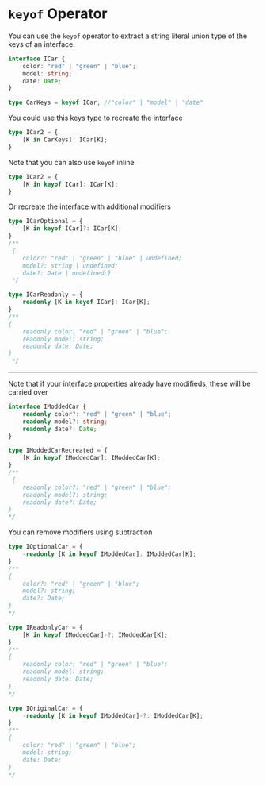 # `keyof` Operator

You can use the `keyof` operator to extract a string literal union type of the keys of an interface.

```typescript
interface ICar {
    color: "red" | "green" | "blue";
    model: string;
    date: Date;
}

type CarKeys = keyof ICar; //"color" | "model" | "date"
```

You could use this keys type to recreate the interface
```typescript
type ICar2 = {
    [K in CarKeys]: ICar[K];
}
```

Note that you can also use `keyof` inline
```typescript
type ICar2 = {
    [K in keyof ICar]: ICar[K];
}
```

Or recreate the interface with additional modifiers
```typescript
type ICarOptional = {
    [K in keyof ICar]?: ICar[K];
}
/**
 {
    color?: "red" | "green" | "blue" | undefined;
    model?: string | undefined;
    date?: Date | undefined;}
 */
```

```typescript
type ICarReadonly = {
    readonly [K in keyof ICar]: ICar[K];
}
/**
{
    readonly color: "red" | "green" | "blue";
    readonly model: string;
    readonly date: Date;
}
 */
```

---

Note that if your interface properties already have modifieds, these will be carried over

```typescript
interface IModdedCar {
    readonly color?: "red" | "green" | "blue";
    readonly model?: string;
    readonly date?: Date;
}

type IModdedCarRecreated = {
    [K in keyof IModdedCar]: IModdedCar[K];
}
/**
 {
    readonly color?: "red" | "green" | "blue";
    readonly model?: string;
    readonly date?: Date;
}
*/
```

You can remove modifiers using subtraction

```typescript
type IOptionalCar = {
    -readonly [K in keyof IModdedCar]: IModdedCar[K];
}
/**
{
    color?: "red" | "green" | "blue";
    model?: string;
    date?: Date;
}
*/
```

```typescript
type IReadonlyCar = {
    [K in keyof IModdedCar]-?: IModdedCar[K];
}
/**
{
    readonly color: "red" | "green" | "blue";
    readonly model: string;
    readonly date: Date;
}
*/
```

```typescript
type IOriginalCar = {
    -readonly [K in keyof IModdedCar]-?: IModdedCar[K];
}
/**
{
    color: "red" | "green" | "blue";
    model: string;
    date: Date;
}
*/
```